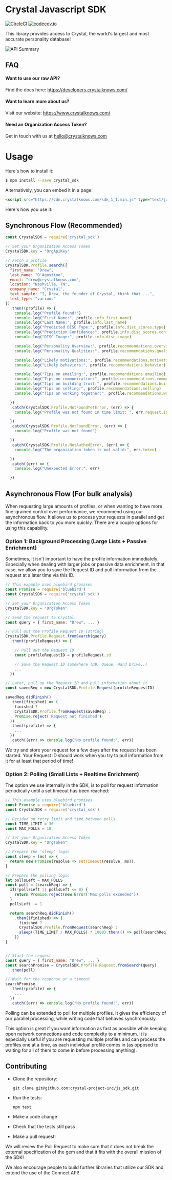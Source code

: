 Crystal Javascript SDK
======================
[![CircleCI](https://circleci.com/gh/crystal-project-inc/js_sdk.svg?style=shield)](https://circleci.com/gh/crystal-project-inc/js_sdk)
[![codecov.io](https://codecov.io/github/crystal-project-inc/sdk/coverage.svg?branch=master)](https://codecov.io/github/crystal-project-inc/js_sdk?branch=master)


This library provides access to Crystal, the world's largest and most accurate personality database!

![API Summary](docs/api_summary.gif)

## FAQ

#### Want to use our raw API?

Find the docs here:
https://developers.crystalknows.com/

#### Want to learn more about us?

Visit our website: https://www.crystalknows.com/

#### Need an Organization Access Token?

Get in touch with us at hello@crystalknows.com


# Usage

Here's how to install it:
```bash
$ npm install --save crystal_sdk
```

Alternatively, you can embed it in a page:

```html
<script src="https://cdn.crystalknows.com/sdk_1_1.min.js" type="text/javascript"></script>
```

Here's how you use it:

## Synchronous Flow (Recommended)

```js
const CrystalSDK = require('crystal_sdk')

// Set your Organization Access Token
CrystalSDK.key = "OrgApiKey"

// Fetch a profile
CrystalSDK.Profile.search({
  first_name: "Drew",
  last_name: "D'Agostino",
  email: "drew@crystalknows.com",
  location: "Nashville, TN",
  company_name: "Crystal",
  text_sample: "I, Drew, the founder of Crystal, think that ...",
  text_type: "various"
})
  .then((profile) => {
    console.log("Profile found!")
    console.log("First Name:", profile.info.first_name)
    console.log("Last Name:", profile.info.last_name)
    console.log("Predicted DISC Type:", profile.info.disc_scores.type)
    console.log("Prediction Confidence:", profile.info.disc_scores.confidence)
    console.log("DISC Image:", profile.info.disc_image)

    console.log("Personality Overview:", profile.recommendations.overview)
    console.log("Personality Qualities:", profile.recommendations.qualities)

    console.log("Likely motivations:", profile.recommendations.motivations)
    console.log("Likely behaviors:", profile.recommendations.behavior)

    console.log("Tips on emailing:", profile.recommendations.emailing)
    console.log("Tips on communication:", profile.recommendations.communication)
    console.log("Tips on building trust:", profile.recommendations.building_trust)
    console.log("Tips on selling:", profile.recommendations.selling)
    console.log("Tips on working together:", profile.recommendations.working_together)

  })
  .catch(CrystalSDK.Profile.NotFoundYetError, (err) => {
    console.log("Profile was not found in time limit: ", err.request.id)

  })
  .catch(CrystalSDK.Profile.NotFoundError, (err) => {
    console.log("Profile was not found")

  })
  .catch(CrystalSDK.Profile.NotAuthedError, (err) => {
    console.log("The organization token is not valid:", err.token)

  })
  .catch((err) => {
    console.log("Unexpected Error:", err)

  })
```

## Asynchronous Flow (For bulk analysis)

When requesting large amounts of profiles, or when wanting to have more fine-grained control over performance, we recommend using our asynchronous flow. It allows us to process your requests in parallel and get the information back to you more quickly. There are a couple options for using this capability.

### Option 1: Background Processing (Large Lists + Passive Enrichment)

Sometimes, it isn't important to have the profile information immediately. Especially when dealing with larger jobs or passive data enrichment. In that case, we allow you to save the Request ID and pull information from the request at a later time via this ID.

```js
// This example uses bluebird promises
const Promise = require('bluebird')
const CrystalSDK = require('crystal_sdk')

// Set your Organization Access Token
CrystalSDK.key = "OrgToken"

// Send the request to Crystal
const query = { first_name: "Drew", ... }

// Pull out the Profile Request ID (string)
CrystalSDK.Profile.Request.fromSearch(query)
  .then((profileRequest) => {

    // Pull out the Request ID
    const profileRequestID = profileRequest.id

    // Save the Request ID somewhere (DB, Queue, Hard Drive..)
    ...
  })

// Later, pull up the Request ID and pull information about it
const savedReq = new CrystalSDK.Profile.Request(profileRequestID)

savedReq.didFinish()
  .then((finished) => (
    finished ?
    CrystalSDK.Profile.fromRequest(savedReq) :
    Promise.reject('Request not finished')
  ))
  .then((profile) => {
    ...
  })
  .catch((err) => console.log("No profile found:", err))
```

We try and store your request for a few days after the request has been started. Your Request ID should work when you try to pull information from it for at least that period of time!

### Option 2: Polling (Small Lists + Realtime Enrichment)

The option we use internally in the SDK, is to poll for request information periodically until a set timeout has been reached:

```js
// This example uses bluebird promises
const Promise = require('bluebird')
const CrystalSDK = require('crystal_sdk')

// Decided on retry limit and time between polls
const TIME_LIMIT = 30
const MAX_POLLS = 10

// Set your Organization Access Token
CrystalSDK.key = "OrgToken"

// Prepare the 'sleep' logic
const sleep = (ms) => {
  return new Promise(resolve => setTimeout(resolve, ms));
}

// Prepare the polling logic
let pollsLeft = MAX_POLLS
const poll = (searchReq) => {
  if(!pollsLeft || pollsLeft <= 0) {
    return Promise.reject(new Error('Max polls exceeded'))
  }
  pollsLeft -= 1

  return searchReq.didFinish()
    .then((finished) => (
      finished ?
      CrystalSDK.Profile.fromRequest(searchReq) :
      sleep((TIME_LIMIT / MAX_POLLS) * 1000).then(() => poll(searchReq))
    ))
}


// Start the request
const query = { first_name: "Drew", ... }
const searchPromise = CrystalSDK.Profile.Request.fromSearch(query)
  .then(poll)

// Wait for the response or a timeout
searchPromise
  .then((profile) => {
    ...
  })
  .catch((err) => console.log("No profile found:", err))
```

Polling can be extended to poll for multiple profiles. It gives the efficiency of our parallel processing, while writing code that behaves synchronously.

This option is great if you want information as fast as possible while keeping open network connections and code complexity to a minimum. It is especially useful if you are requesting multiple profiles and can process the profiles one at a time, as each individual profile comes in (as opposed to waiting for all of them to come in before processing anything).


## Contributing

- Clone the repository:

  `git clone git@github.com:crystal-project-inc/js_sdk.git`

- Run the tests:

  `npm test`

- Make a code change

- Check that the tests still pass

- Make a pull request!

We will review the Pull Request to make sure that it does not break the external specification of the gem and that it fits with the overall mission of the SDK!

We also encourage people to build further libraries that utilize our SDK and extend the use of the Connect API!
